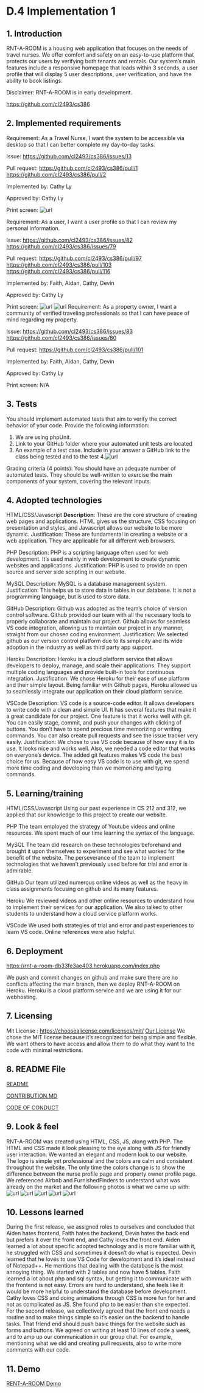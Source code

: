 # D.4 Implementation 1

## 1. Introduction

RNT-A-ROOM is a housing web application that focuses on the needs of travel nurses. We offer comfort and safety on an easy-to-use platform that protects our users by verifying both tenants and rentals. Our system’s main features include a responsive homepage that loads within 3 seconds, a user profile that will display 5 user descriptions, user verification, and have the ability to book listings. 

Disclaimer: RNT-A-ROOM is in early development.

https://github.com/cl2493/cs386

## 2. Implemented requirements

Requirement: As a Travel Nurse, I want the system to be accessible via desktop so that I can better complete my day-to-day tasks.

Issue:
https://github.com/cl2493/cs386/issues/13

Pull request:
https://github.com/cl2493/cs386/pull/1
https://github.com/cl2493/cs386/pull/2


Implemented by: Cathy Ly

Approved by: Cathy Ly

Print screen: 
![url](https://github.com/cl2493/cs386/blob/a8e872dec36b748953a8a76e19b1852ca1a7e2db/assets/desktop.png)

Requirement: As a user, I want a user profile so that I can review my personal information.

Issue:
https://github.com/cl2493/cs386/issues/82
https://github.com/cl2493/cs386/issues/79


Pull request:
https://github.com/cl2493/cs386/pull/97
https://github.com/cl2493/cs386/pull/103
https://github.com/cl2493/cs386/pull/116


Implemented by: Faith, Aidan, Cathy, Devin

Approved by: Cathy Ly

Print screen: 
![url](https://github.com/cl2493/cs386/blob/90446f1638e98e549e49fd5f8b5cb6f5e22a1539/assets/nurse-profile.png)
![url](https://github.com/cl2493/cs386/blob/ceac6939dff5c74103dc09f64a146e54484c30a5/assets/property-owner.png)
Requirement: As a property owner, I want a community of verified traveling professionals so that I can have peace of mind regarding my property.


Issue:
https://github.com/cl2493/cs386/issues/83
https://github.com/cl2493/cs386/issues/80


Pull request:
https://github.com/cl2493/cs386/pull/101


Implemented by: Faith, Aidan, Cathy, Devin

Approved by: Cathy Ly

Print screen: N/A


## 3. Tests
You should implement automated tests that aim to verify the correct behavior of your code. Provide the following information:

1. We are using phpUnit.
2. Link to your GitHub folder where your automated unit tests are located
3. An example of a test case. Include in your answer a GitHub link to the class being tested and to the test
4.![url](https://github.com/cl2493/cs386/blob/ceac6939dff5c74103dc09f64a146e54484c30a5/assets/phpunit.png)

Grading criteria (4 points): You should have an adequate number of automated tests. They should be well-written to exercise the main components of your system, covering the relevant inputs.

## 4. Adopted technologies
HTML/CSS/Javascript
**Description**:
These are the core structure of creating web pages and applications. HTML gives us the structure, CSS focusing on presentation and styles, and Javascript allows our website to be more dynamic.
Justification: 
These are fundamental in creating a website or a web application. They are applicable for all different web browsers.

PHP
Description: PHP is a scripting language often used for web development. It’s used mainly in web development to create dynamic websites and applications.
Justification: PHP is used to provide an open source and server side scripting in our website.

MySQL
Description: MySQL is a database management system. 
Justification: This helps us to store data in tables in our database. It is not a programming language, but is used to store data.

GitHub
Description:
Github was adopted as the team’s choice of version control software. Github provided our team with all the necessary tools to properly collaborate and maintain our project. Github allows for seamless VS code integration, allowing us to maintain our project in any manner, straight from our chosen coding environment.
Justification:
We selected github as our version control platform due to its simplicity and its wide adoption in the industry as well as third party app support. 

Heroku
Description:
Heroku is a cloud platform service that allows developers to deploy, manage, and scale their applications. They support multiple coding languages and provide built-in tools for continuous integration.
Justification:
We chose Heroku for their ease of use platform and their simple layout. Being familiar with Github pages, Heroku allowed us to seamlessly integrate our application on their cloud platform service.

VSCode
Description: VS code is a source-code editor. It allows developers to write code with a clean and simple UI. It has several features that make it a great candidate for our project. One feature is that it works well with git. You can easily stage, commit, and push your changes with clicking of buttons. You don’t have to spend precious time memorizing or writing commands. You can also create pull requests and see the issue tracker very easily.
Justification: We chose to use VS code because of how easy it is to use. It looks nice and works well. Also, we needed a code editor that works on everyone’s device. The added git features makes VS code the best choice for us. Because of how easy VS code is to use with git, we spend more time coding and developing than we memorizing and typing commands.

## 5. Learning/training
HTML/CSS/Javascript
Using our past experience in CS 212 and 312, we applied that our knowledge to this project to create our website.

PHP
The team employed the strategy of Youtube videos and online resources. We spent much of our time learning the syntax of the language.

MySQL
The team did research on these technologies beforehand and brought it upon themselves to experiment and see what worked for the benefit of the website. The perseverance of the team to implement technologies that we haven’t previously used before for trial and error is admirable.

GitHub
Our team utilized numerous online videos as well as the heavy in class assignments focusing on github and its many features.

Heroku
We reviewed videos and other online resources to understand how to implement their services for our application. We also talked to other students to understand how a cloud service platform works.

VSCode
We used both strategies of trial and error and past experiences to learn VS code. Online references were also helpful.

## 6. Deployment
https://rnt-a-room-db33fe3ae403.herokuapp.com/index.php

We push and commit changes on github and make sure there are no conflicts affecting the main branch, then we deploy RNT-A-ROOM on Heroku. Heroku is a cloud platform service and we are using it for our webhosting.

## 7. Licensing
Mit License : https://choosealicense.com/licenses/mit/
[Our License](https://github.com/cl2493/cs386/blob/main/LICENSE)
We chose the MIT license because it’s recognized for being simple and flexible. We want others to have access and allow them to do what they want to the code with minimal restrictions.

## 8. README File
[README](https://github.com/cl2493/cs386/blob/main/README.md)

[CONTRIBUTION.MD](https://github.com/cl2493/cs386/blob/main/CONTRIBUTING.md)

[CODE OF CONDUCT](https://github.com/cl2493/cs386/blob/main/CODE_OF_CONDUCT.md)
## 9. Look & feel
RNT-A-ROOM was created using HTML, CSS, JS, along with PHP. The HTML and CSS made it look pleasing to the eye along with JS for friendly user interaction. We wanted an elegant and modern look to our website. The logo is simple yet professional and the colors are calm and consistent throughout the website. The only time the colors change is to show the difference between the nurse profile page and property owner profile page. We referenced Airbnb and FurnishedFinders to understand what was already on the market and the following photos is what we came up with:
![url](https://github.com/cl2493/cs386/blob/f02a68ab9df2b38a387e6ab20f7f864d0bd9bb05/assets/signup.png)
![url](https://github.com/cl2493/cs386/blob/90446f1638e98e549e49fd5f8b5cb6f5e22a1539/assets/nurse-profile.png)
![url](https://github.com/cl2493/cs386/blob/ceac6939dff5c74103dc09f64a146e54484c30a5/assets/property-owner.png)
![url](https://github.com/cl2493/cs386/blob/a8e872dec36b748953a8a76e19b1852ca1a7e2db/assets/desktop.png)
![url](https://github.com/cl2493/cs386/blob/1bb588656a4cd86845b4d965f209ab7ff48b489b/assets/directory-home.png)
## 10. Lessons learned
During the first release, we assigned roles to ourselves and concluded that Aiden hates frontend, Faith hates the backend, Devin hates the back end but prefers it over the front end, and Cathy loves the front end. Aiden learned a lot about specific adopted technology and is more familiar with it, he struggled with CSS and sometimes it doesn’t do what is expected. Devin learned that he loves to use VS Code for development and it’s ideal instead of Notepad++. He mentions that dealing with the database is the most annoying thing. We started with 2 tables and now have 5 tables. Faith learned a lot about php and sql syntax, but getting it to communicate with the frontend is not easy. Errors are hard to understand, she feels like it would be more helpful to understand the database before development. Cathy loves CSS and doing animations through CSS is more fun for her and not as complicated as JS. She found php to be easier than she expected. For the second release, we collectively agreed that the front end needs a routine and to make things simple so it’s easier on the backend to handle tasks. That friend end should push basic things for the website such as forms and buttons. We agreed on writing at least 10 lines of code a week, and to amp up our communication in our group chat. For example, mentioning what we did and creating pull requests, also to write more comments with our code.

## 11. Demo
[RENT-A-ROOM Demo](https://drive.google.com/file/d/1X09KP0NJy46pzPvZEwxM_6r5hLa022jE/view)

